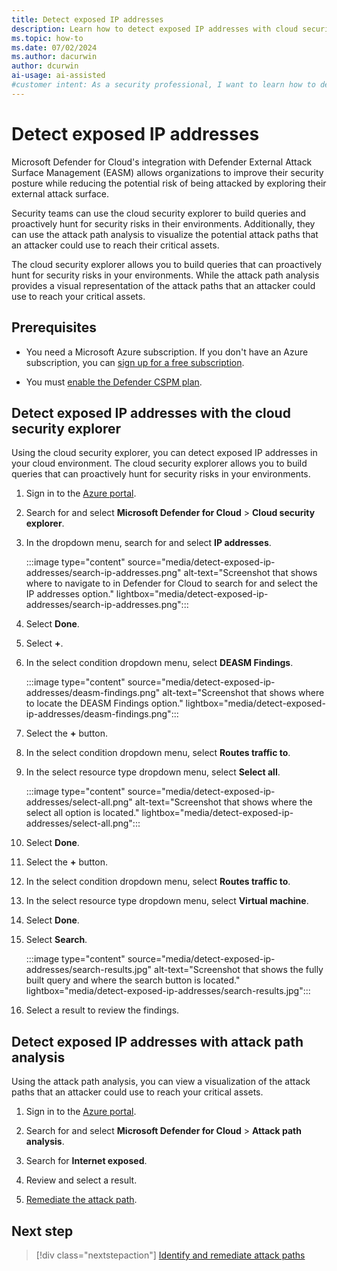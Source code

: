 ```yaml
---
title: Detect exposed IP addresses
description: Learn how to detect exposed IP addresses with cloud security explorer in Microsoft Defender for Cloud to proactively identify security risks.
ms.topic: how-to
ms.date: 07/02/2024
ms.author: dacurwin
author: dcurwin
ai-usage: ai-assisted
#customer intent: As a security professional, I want to learn how to detect exposed IP addresses with cloud security explorer in Microsoft Defender for Cloud so that I can proactively identify security risks in my cloud environment and improve my security posture.
---
```


# Detect exposed IP addresses

Microsoft Defender for Cloud's integration with Defender External Attack Surface Management (EASM) allows organizations to improve their security posture while reducing the potential risk of being attacked by exploring their external attack surface.

Security teams can use the cloud security explorer to build queries and proactively hunt for security risks in their environments. Additionally, they can use the attack path analysis to visualize the potential attack paths that an attacker could use to reach their critical assets. 

The cloud security explorer allows you to build queries that can proactively hunt for security risks in your environments. While the attack path analysis provides a visual representation of the attack paths that an attacker could use to reach your critical assets.

## Prerequisites

- You need a Microsoft Azure subscription. If you don't have an Azure subscription, you can [sign up for a free subscription](https://azure.microsoft.com/pricing/free-trial/).

- You must [enable the Defender CSPM plan](tutorial-enable-cspm-plan.md).

## Detect exposed IP addresses with the cloud security explorer

Using the cloud security explorer, you can detect exposed IP addresses in your cloud environment. The cloud security explorer allows you to build queries that can proactively hunt for security risks in your environments.

1. Sign in to the [Azure portal](https://portal.azure.com/).

1. Search for and select **Microsoft Defender for Cloud** > **Cloud security explorer**.

1. In the dropdown menu, search for and select **IP addresses**.

    :::image type="content" source="media/detect-exposed-ip-addresses/search-ip-addresses.png" alt-text="Screenshot that shows where to navigate to in Defender for Cloud to search for and select the IP addresses option." lightbox="media/detect-exposed-ip-addresses/search-ip-addresses.png":::

1. Select **Done**.

1. Select **+**.

1. In the select condition dropdown menu, select **DEASM Findings**.

    :::image type="content" source="media/detect-exposed-ip-addresses/deasm-findings.png" alt-text="Screenshot that shows where to locate the DEASM Findings option." lightbox="media/detect-exposed-ip-addresses/deasm-findings.png":::

1. Select the **+** button.

1. In the select condition dropdown menu, select **Routes traffic to**.

1. In the select resource type dropdown menu, select **Select all**.

    :::image type="content" source="media/detect-exposed-ip-addresses/select-all.png" alt-text="Screenshot that shows where the select all option is located." lightbox="media/detect-exposed-ip-addresses/select-all.png":::

1. Select **Done**.

1. Select the **+** button.

1. In the select condition dropdown menu, select **Routes traffic to**.

1. In the select resource type dropdown menu, select **Virtual machine**.

1. Select **Done**.

1. Select **Search**.

    :::image type="content" source="media/detect-exposed-ip-addresses/search-results.jpg" alt-text="Screenshot that shows the fully built query and where the search button is located." lightbox="media/detect-exposed-ip-addresses/search-results.jpg":::

1. Select a result to review the findings.

## Detect exposed IP addresses with attack path analysis

Using the attack path analysis, you can view a visualization of the attack paths that an attacker could use to reach your critical assets.

1. Sign in to the [Azure portal](https://portal.azure.com/).

1. Search for and select **Microsoft Defender for Cloud** > **Attack path analysis**.

1. Search for **Internet exposed**.

1. Review and select a result.

1. [Remediate the attack path](how-to-manage-attack-path.md#remediate-attack-paths).

## Next step

> [!div class="nextstepaction"]
> [Identify and remediate attack paths](how-to-manage-attack-path.md)
